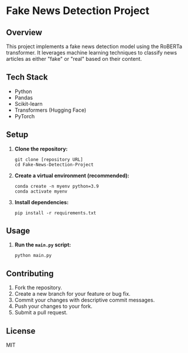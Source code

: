 # Fake News Detection Project

## Overview

This project implements a fake news detection model using the RoBERTa transformer. It leverages machine learning techniques to classify news articles as either "fake" or "real" based on their content.

## Tech Stack

*   Python
*   Pandas
*   Scikit-learn
*   Transformers (Hugging Face)
*   PyTorch

## Setup

1.  **Clone the repository:**

    ```
    git clone [repository URL]
    cd Fake-News-Detection-Project
    ```
2.  **Create a virtual environment (recommended):**

    ```
    conda create -n myenv python=3.9
    conda activate myenv
    ```
3.  **Install dependencies:**

    ```
    pip install -r requirements.txt
    ```

## Usage

1.  **Run the `main.py` script:**

    ```
    python main.py
    ```

## Contributing

1.  Fork the repository.
2.  Create a new branch for your feature or bug fix.
3.  Commit your changes with descriptive commit messages.
4.  Push your changes to your fork.
5.  Submit a pull request.

## License

MIT